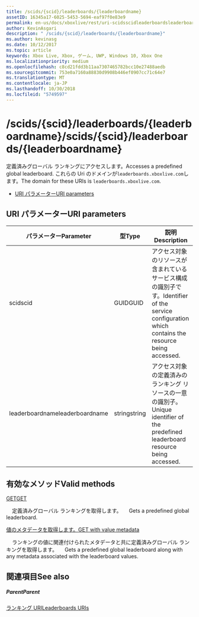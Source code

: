 ```yaml
---
title: /scids/{scid}/leaderboards/{leaderboardname}
assetID: 16345a17-6025-5453-5694-eaf97f0e83e9
permalink: en-us/docs/xboxlive/rest/uri-scidsscidleaderboardsleaderboardname.html
author: KevinAsgari
description: " /scids/{scid}/leaderboards/{leaderboardname}"
ms.author: kevinasg
ms.date: 10/12/2017
ms.topic: article
keywords: Xbox Live, Xbox, ゲーム, UWP, Windows 10, Xbox One
ms.localizationpriority: medium
ms.openlocfilehash: c8cd21fdd3b11aa7307465782bcc10e27488aedb
ms.sourcegitcommit: 753e0a7160a88830d9908b446ef0907cc71c64e7
ms.translationtype: MT
ms.contentlocale: ja-JP
ms.lasthandoff: 10/30/2018
ms.locfileid: "5749597"
---
```

# <a name="scidsscidleaderboardsleaderboardname"></a><span data-ttu-id="72280-104">/scids/{scid}/leaderboards/{leaderboardname}</span><span class="sxs-lookup"><span data-stu-id="72280-104">/scids/{scid}/leaderboards/{leaderboardname}</span></span>
<span data-ttu-id="72280-105">定義済みグローバル ランキングにアクセスします。</span><span class="sxs-lookup"><span data-stu-id="72280-105">Accesses a predefined global leaderboard.</span></span> <span data-ttu-id="72280-106">これらの Uri のドメインが`leaderboards.xboxlive.com`します。</span><span class="sxs-lookup"><span data-stu-id="72280-106">The domain for these URIs is `leaderboards.xboxlive.com`.</span></span>
 
  * [<span data-ttu-id="72280-107">URI パラメーター</span><span class="sxs-lookup"><span data-stu-id="72280-107">URI parameters</span></span>](#ID4EV)
 
<a id="ID4EV"></a>

 
## <a name="uri-parameters"></a><span data-ttu-id="72280-108">URI パラメーター</span><span class="sxs-lookup"><span data-stu-id="72280-108">URI parameters</span></span>
 
| <span data-ttu-id="72280-109">パラメーター</span><span class="sxs-lookup"><span data-stu-id="72280-109">Parameter</span></span>| <span data-ttu-id="72280-110">型</span><span class="sxs-lookup"><span data-stu-id="72280-110">Type</span></span>| <span data-ttu-id="72280-111">説明</span><span class="sxs-lookup"><span data-stu-id="72280-111">Description</span></span>| 
| --- | --- | --- | 
| <span data-ttu-id="72280-112">scid</span><span class="sxs-lookup"><span data-stu-id="72280-112">scid</span></span>| <span data-ttu-id="72280-113">GUID</span><span class="sxs-lookup"><span data-stu-id="72280-113">GUID</span></span>| <span data-ttu-id="72280-114">アクセス対象のリソースが含まれているサービス構成の識別子です。</span><span class="sxs-lookup"><span data-stu-id="72280-114">Identifier of the service configuration which contains the resource being accessed.</span></span>| 
| <span data-ttu-id="72280-115">leaderboardname</span><span class="sxs-lookup"><span data-stu-id="72280-115">leaderboardname</span></span>| <span data-ttu-id="72280-116">string</span><span class="sxs-lookup"><span data-stu-id="72280-116">string</span></span>| <span data-ttu-id="72280-117">アクセス対象の定義済みのランキング リソースの一意の識別子。</span><span class="sxs-lookup"><span data-stu-id="72280-117">Unique identifier of the predefined leaderboard resource being accessed.</span></span>| 
  
<a id="ID4E3B"></a>

 
## <a name="valid-methods"></a><span data-ttu-id="72280-118">有効なメソッド</span><span class="sxs-lookup"><span data-stu-id="72280-118">Valid methods</span></span>

[<span data-ttu-id="72280-119">GET</span><span class="sxs-lookup"><span data-stu-id="72280-119">GET</span></span>](uri-scidsscidleaderboardsleaderboardnameget.md)

<span data-ttu-id="72280-120">&nbsp;&nbsp;&nbsp;&nbsp;定義済みグローバル ランキングを取得します。</span><span class="sxs-lookup"><span data-stu-id="72280-120">&nbsp;&nbsp; &nbsp;&nbsp;Gets a predefined global leaderboard.</span></span>


[<span data-ttu-id="72280-121">値のメタデータを取得します。</span><span class="sxs-lookup"><span data-stu-id="72280-121">GET with value metadata</span></span>](uri-scidsscidleaderboardsleaderboardnamegetvaluemetadata.md)

<span data-ttu-id="72280-122">&nbsp;&nbsp;&nbsp;&nbsp;ランキングの値に関連付けられたメタデータと共に定義済みグローバル ランキングを取得します。</span><span class="sxs-lookup"><span data-stu-id="72280-122">&nbsp;&nbsp; &nbsp;&nbsp;Gets a predefined global leaderboard along with any metadata associated with the leaderboard values.</span></span>

 
<a id="ID4EJC"></a>

 
## <a name="see-also"></a><span data-ttu-id="72280-123">関連項目</span><span class="sxs-lookup"><span data-stu-id="72280-123">See also</span></span>
 
<a id="ID4ELC"></a>

 
##### <a name="parent"></a><span data-ttu-id="72280-124">Parent</span><span class="sxs-lookup"><span data-stu-id="72280-124">Parent</span></span> 

[<span data-ttu-id="72280-125">ランキング URI</span><span class="sxs-lookup"><span data-stu-id="72280-125">Leaderboards URIs</span></span>](atoc-reference-leaderboard.md)

   